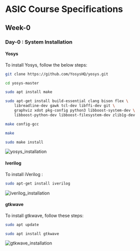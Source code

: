 # ASIC Course Specifications
## Week-0
### Day-0 : System Installation
#### Yosys
To install Yosys, follow the below steps:
```bash
git clone https://github.com/YosysHQ/yosys.git
```
```bash
cd yosys-master 
```
```bash
sudo apt install make
```
```bash
sudo apt-get install build-essential clang bison flex \
    libreadline-dev gawk tcl-dev libffi-dev git \
    graphviz xdot pkg-config python3 libboost-system-dev \
    libboost-python-dev libboost-filesystem-dev zlib1g-dev
```
```bash
make config-gcc
```
```bash
make
```
```bash
sudo make install
```
![yosys_installation](https://github.com/Y09mogal/IMT2020537_YashMogal_ASIC_Course/assets/79003694/6d6ac295-19b3-4b7b-af45-4e4e6e8a90f3)


#### Iverilog
To install iVerilog :
```bash
sudo apt-get install iverilog
```
![iverilog_installation](https://github.com/Y09mogal/IMT2020537_YashMogal_ASIC_Course/assets/79003694/bdb0271c-1280-4da5-a5da-49e631be767c)


#### gtkwave
To install gtkwave, follow these steps:
```bash
sudo apt update
```
```bash
sudo apt install gtkwave
```
![gtkwave_installation](https://github.com/Y09mogal/IMT2020537_YashMogal_ASIC_Course/assets/79003694/1051e8dd-0bf9-4821-a511-ac1e41eaa930)
